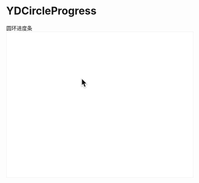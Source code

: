 # YDCircleProgress
圆环进度条
![image](https://github.com/SiMaBing/YDCircleProgress/blob/master/circle.gif)

